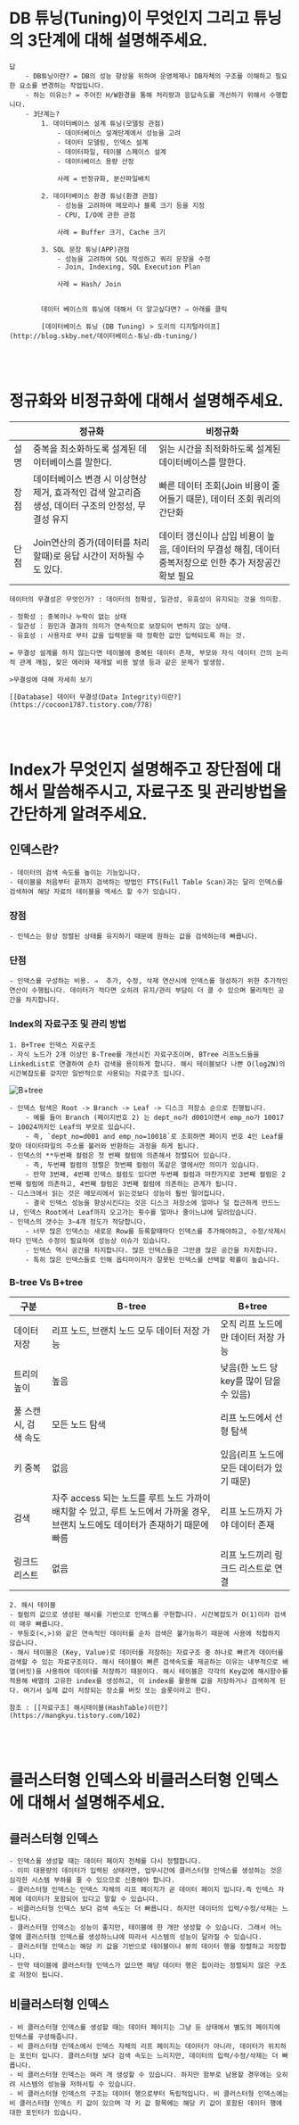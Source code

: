 # DB 튜닝(Tuning)이 무엇인지 그리고 튜닝의 3단계에 대해 설명해주세요.

    답
        - DB튜닝이란? = DB의 성능 향상을 위하여 운영체제나 DB자체의 구조를 이해하고 필요한 요소를 변경하는 작업입니다.
        - 하는 이유는? = 주어진 H/W환경을 통해 처리량과 응답속도를 개선하기 위해서 수행합니다.
        - 3단계는?
            1. 데이터베이스 설계 튜닝(모델링 관점)
                - 데이터베이스 설계단계에서 성능을 고려
                - 데이터 모델링, 인덱스 설계
                - 데이터파일, 테이블 스페이스 설계
                - 데이터베이스 용량 산정

                사례 = 반정규화, 분산파일배치

            2. 데이터베이스 환경 튜닝(환경 관점)
                - 성능을 고려하여 메모리나 블록 크기 등을 지정
                - CPU, I/O에 관한 관점

                사례 = Buffer 크기, Cache 크기

            3. SQL 문장 튜닝(APP)관점
                - 성능을 고려하여 SQL 작성하고 쿼리 문장을 수정
                - Join, Indexing, SQL Execution Plan

                사례 = Hash/ Join


            데이터 베이스의 튜닝에 대해서 더 알고싶다면? ⇒ 아래를 클릭

            [데이터베이스 튜닝 (DB Tuning) > 도리의 디지털라이프](http://blog.skby.net/데이터베이스-튜닝-db-tuning/)

<br><br>

# 정규화와 비정규화에 대해서 설명해주세요.

|      | 정규화                                                                                             | 비정규화                                                                                                 |
| ---- | -------------------------------------------------------------------------------------------------- | -------------------------------------------------------------------------------------------------------- |
| 설명 | 중복을 최소화하도록 설계된 데이터베이스를 말한다.                                                  | 읽는 시간을 최적화하도록 설계된 데이터베이스를 말한다.                                                   |
| 장점 | 데이터베이스 변경 시 이상현상 제거, 효과적인 검색 알고리즘 생성, 데이터 구조의 안정성, 무결성 유지 | 빠른 데이터 조회(Join 비용이 줄어들기 때문), 데이터 조회 쿼리의 간단화                                   |
| 단점 | Join연산의 증가(데이터를 처리 할때)로 응답 시간이 저하될 수도 있다.                                | 데이터 갱신이나 삽입 비용이 높음, 데이터의 무결성 해침, 데이터 중복저장으로 인한 추가 저장공간 확보 필요 |

    데이터의 무결성은 무엇인가? : 데이터의 정확성, 일관성, 유효성이 유지되는 것을 의미함.

    - 정확성 : 중복이나 누락이 없는 상태
    - 일관성 : 원인과 결과의 의미가 연속적으로 보장되어 변하지 않는 상태.
    - 유효성 : 사용자로 부터 값을 입력받을 때 정확한 값만 입력되도록 하는 것.

    = 무결성 설계를 하지 않는다면 테이블에 중복된 데이터 존재, 부모와 자식 데이터 간의 논리적 관계 깨짐, 잦은 에러와 재개발 비용 발생 등과 같은 문제가 발생함.

    >무결성에 대해 자세히 보기

    [[Database] 데이터 무결성(Data Integrity)이란?](https://cocoon1787.tistory.com/778)

<br><br>

# Index가 무엇인지 설명해주고 장단점에 대해서 말씀해주시고, 자료구조 및 관리방법을 간단하게 알려주세요.

## 인덱스란?

    - 데이터의 검색 속도를 높이는 기능입니다.
    - 테이블을 처음부터 끝까지 검색하는 방법인 FTS(Full Table Scan)과는 달리 인덱스를 검색하여 해당 자료의 테이블을 엑세스 할 수가 있습니다.

### 장점

    - 인덱스는 항상 정렬된 상태를 유지하기 때문에 원하는 값을 검색하는데 빠릅니다.

### 단점

    - 인덱스를 구성하는 비용. ⇒  추가, 수정, 삭제 연산시에 인덱스를 형성하기 위한 추가적인 연산이 수행됩니다. 데이터가 적다면 오히려 유지/관리 부담이 더 클 수 있으며 물리적인 공간을 차지합니다.

### Index의 자료구조 및 관리 방법

    1. B+Tree 인덱스 자료구조
    - 자식 노드가 2개 이상인 B-Tree를 개선시킨 자료구조이며, BTree 리프노드들을 LinkedList로 연결하여 순차 검색을 용이하게 합니다. 해시 테이블보다 나쁜 O(log2N)의 시간복잡도를 갖지만 일반적으로 사용되는 자료구조 입니다.

![B+tree](./image/image1.png)

    - 인덱스 탐색은 Root -> Branch -> Leaf -> 디스크 저장소 순으로 진행됩니다.
        - 예를 들어 Branch (페이지번호 2) 는 dept_no가 d001이면서 emp_no가 10017 ~ 10024까지인 Leaf의 부모로 있습니다.
        - 즉, `dept_no=d001 and emp_no=10018`로 조회하면 페이지 번호 4인 Leaf를 찾아 데이터파일의 주소를 불러와 반환하는 과정을 하게 됩니다.
    - 인덱스의 **두번째 컬럼은 첫 번째 컬럼에 의존해서 정렬되어 있습니다.
        - 즉, 두번째 컬럼의 정렬은 첫번째 컬럼이 똑같은 열에서만 의미가 있습니다.
        - 만약 3번째, 4번째 인덱스 컬럼도 있다면 두번째 컬럼과 마찬가지로 3번째 컬럼은 2번째 컬럼에 의존하고, 4번째 컬럼은 3번째 컬럼에 의존하는 관계가 됩니다.
    - 디스크에서 읽는 것은 메모리에서 읽는것보다 성능이 훨씬 떨어집니다.
        - 결국 인덱스 성능을 향상시킨다는 것은 디스크 저장소에 얼마나 덜 접근하게 만드느냐, 인덱스 Root에서 Leaf까지 오고가는 횟수를 얼마나 줄이느냐에 달려있습니다.
    - 인덱스의 갯수는 3~4개 정도가 적당합니다.
        - 너무 많은 인덱스는 새로운 Row를 등록할때마다 인덱스를 추가해야하고, 수정/삭제시마다 인덱스 수정이 필요하여 성능상 이슈가 있습니다.
        - 인덱스 역시 공간을 차지합니다. 많은 인덱스들은 그만큼 많은 공간을 차지합니다.
        - 특히 많은 인덱스들로 인해 옵티마이저가 잘못된 인덱스를 선택할 확률이 높습니다.

### B-tree Vs B+tree

| 구분                  | B-tree                                                                                                                            | B+tree                                    |
| --------------------- | --------------------------------------------------------------------------------------------------------------------------------- | ----------------------------------------- |
| 데이터 저장           | 리프 노드, 브랜치 노드 모두 데이터 저장 가능                                                                                      | 오직 리프 노드에만 데이터 저장 가능       |
| 트리의 높이           | 높음                                                                                                                              | 낮음(한 노드 당 key를 많이 담을 수 있음)  |
| 풀 스캔 시, 검색 속도 | 모든 노드 탐색                                                                                                                    | 리프 노드에서 선형 탐색                   |
| 키 중복               | 없음                                                                                                                              | 있음(리프 노드에 모든 데이터가 있기 때문) |
| 검색                  | 자주 access 되는 노드를 루트 노드 가까이 배치할 수 있고, 루트 노드에서 가까울 경우, 브랜치 노드에도 데이터가 존재하기 때문에 빠름 | 리프 노드까지 가야 데이터 존재            |
| 링크드 리스트         | 없음                                                                                                                              | 리프 노드끼리 링크드 리스트로 연결        |

    2. 해시 테이블
    - 컬럼의 값으로 생성된 해시를 기반으로 인덱스를 구현합니다. 시간복잡도가 O(1)이라 검색이 매우 빠릅니다.
    - 부등호(<,>)와 같은 연속적인 데이터를 순차 검색은 불가능하기 때문에 사용에 적합하지 않습니다.
    - 해시 테이블은 (Key, Value)로 데이터를 저장하는 자료구조 중 하나로 빠르게 데이터를 검색할 수 있는 자료구조이다. 해시 테이블이 빠른 검색속도를 제공하는 이유는 내부적으로 배열(버킷)을 사용하여 데이터를 저장하기 때문이다. 해시 테이블은 각각의 Key값에 해시함수를 적용해 배열의 고유한 index를 생성하고, 이 index를 활용해 값을 저장하거나 검색하게 된다. 여기서 실제 값이 저장되는 장소를 버킷 또는 슬롯이라고 한다.

    참조 : [[자료구조] 해시테이블(HashTable)이란?](https://mangkyu.tistory.com/102)

<br><br>

# 클러스터형 인덱스와 비클러스터형 인덱스에 대해서 설명해주세요.

## 클러스터형 인덱스

    - 인덱스를 생성할 때는 데이터 페이지 전체를 다시 정렬합니다.
    - 이미 대용량의 데이터가 입력된 상태라면, 업무시간에 클러스터형 인덱스를 생성하는 것은 심각한 시스템 부하를 줄 수 있으므로 신중해야 합니다.
    - 클러스터형 인덱스는 인덱스 자체의 리프 페이지가 곧 데이터 페이지 입니다.즉 인덱스 자체에 데이터가 포함되어 있다고 말할 수 있습니다.
    - 비클러스터형 인덱스 보다 검색 속도는 더 빠릅니다. 하지만 데이터의 입력/수정/삭제는 느립니다.
    - 클러스터형 인덱스는 성능이 좋지만, 테이블에 한 개만 생성할 수 있습니다. 그래서 어느 열에 클러스터형 인덱스를 생성하느냐에 따라서 시스템의 성능이 달라질 수 있습니다.
    - 클러스터형 인덱스는 해당 키 값을 기반으로 테이블이나 뷰의 데이터 행을 정렬하고 저장합니다.
    - 만약 테이블에 클러스터형 인덱스가 없으면 해당 데이터 행은 힙이라는 정렬되지 않은 구조로 저장이 됩니다.

## 비클러스터형 인덱스

    - 비 클러스터형 인덱스를 생성할 때는 데이터 페이지는 그냥 둔 상태에서 별도의 페이지에 인덱스를 구성해줍니다.
    - 비 클러스터형 인덱스에서 인덱스 자체의 리프 페이지는 데이터가 아니라, 데이터가 위치하는 포인터 입니다. 클러스터형 보다 검색 속도는 느리지만, 데이터의 입력/수정/삭제는 더 빠릅니다.
    - 비 클러스터형 인덱스는 여러 개 생성할 수 있습니다. 하지만 함부로 남용할 경우에는 오히려 시스템의 성능을 저하시킬 수 있습니다.
    - 비 클러스터형 인덱스의 구조는 데이터 행으로부터 독립적입니다. 비 클러스터형 인덱스에는 비 클러스터형 인덱스 키 값이 있으며 각 키 값 항목에는 해당 키 값이 포함된 데이터 행에 대한 포인터가 있습니다.
